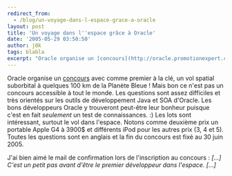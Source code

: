 ```yaml
---
redirect_from:
  - /blog/un-voyage-dans-l-espace-grace-a-oracle
layout: post
title: 'Un voyage dans l''espace grâce à Oracle'
date: '2005-05-29 03:50:50'
author: j0k
tags: blabla
excerpt: "Oracle organise un [concours](http://oracle.promotionexpert.com/SpaceSweepstakes/fr/index.jsp) avec comme premier à la clé, un vol spatial suborbital à quelques 100 km de la Planète Bleue !     \nMais bon ce n'est pas un concours accessible à tout le monde. Les questions sont assez difficiles et très orientés sur les outils de développement Java et SOA      …"
---
```


Oracle organise un [concours](http://oracle.promotionexpert.com/SpaceSweepstakes/fr/index.jsp) avec comme premier à la clé, un vol spatial suborbital à quelques 100 km de la Planète Bleue !
Mais bon ce n'est pas un concours accessible à tout le monde. Les questions sont assez difficiles et très orientés sur les outils de développement Java et SOA d'Oracle. Les bons développeurs Oracle y trouveront peut-être leur bonheur puisque c'est en fait *seulement* un test de connaissances. :)   Les lots sont intéressant, surtout le vol dans l'espace. Notons comme deuxième prix un portable Apple G4 à 3900$ et différents iPod pour les autres prix (3, 4 et 5).   Toutes les questions sont en anglais et la fin du concours est fixé au 30 juin 2005.

J'ai bien aimé le mail de confirmation lors de l'inscription au concours :   *[...] C'est un petit pas avant d'être le premier développeur dans l'espace. [...]*
